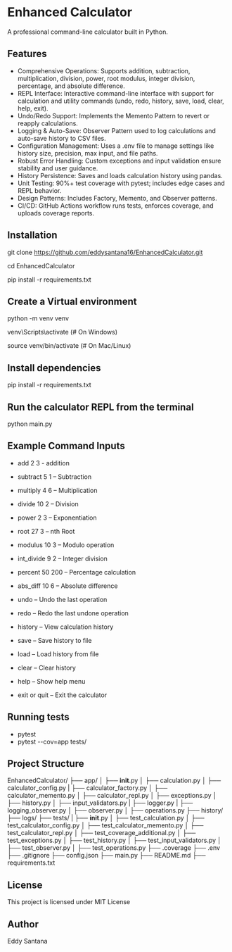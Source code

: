 # Enhanced Calculator

A professional command-line calculator built in Python.

## Features

- Comprehensive Operations: Supports addition, subtraction, multiplication, division, power, root modulus, integer division, percentage, and absolute difference.
- REPL Interface: Interactive command-line interface with support for calculation and utility commands (undo, redo, history, save, load, clear, help, exit).
- Undo/Redo Support: Implements the Memento Pattern to revert or reapply calculations.
- Logging & Auto-Save: Observer Pattern used to log calculations and auto-save history to CSV files.
- Configuration Management: Uses a .env file to manage settings like history size, precision, max input, and file paths.
- Robust Error Handling: Custom exceptions and input validation ensure stability and user guidance.
- History Persistence: Saves and loads calculation history using pandas.
- Unit Testing: 90%+ test coverage with pytest; includes edge cases and REPL behavior.
- Design Patterns: Includes Factory, Memento, and Observer patterns.
- CI/CD: GitHub Actions workflow runs tests, enforces coverage, and uploads coverage reports.

## Installation

git clone https://github.com/eddysantana16/EnhancedCalculator.git

cd EnhancedCalculator

pip install -r requirements.txt

## Create a Virtual environment

python -m venv venv

venv\Scripts\activate (# On Windows)

source venv/bin/activate  (# On Mac/Linux)

## Install dependencies

pip install -r requirements.txt

## Run the calculator REPL from the terminal

python main.py

## Example Command Inputs

- add 2 3 - addition
- subtract 5 1 – Subtraction
- multiply 4 6 – Multiplication
- divide 10 2 – Division
- power 2 3 – Exponentiation
- root 27 3 – nth Root
- modulus 10 3 – Modulo operation
- int_divide 9 2 – Integer division
- percent 50 200 – Percentage calculation
- abs_diff 10 6 – Absolute difference

- undo – Undo the last operation
- redo – Redo the last undone operation
- history – View calculation history
- save – Save history to file
- load – Load history from file
- clear – Clear history
- help – Show help menu
- exit or quit – Exit the calculator

## Running tests

- pytest 
- pytest --cov=app tests/

## Project Structure

EnhancedCalculator/
├── app/
│   ├── __init__.py
│   ├── calculation.py
│   ├── calculator_config.py
|   ├── calculator_factory.py
│   ├── calculator_memento.py
│   ├── calculator_repl.py
│   ├── exceptions.py
│   ├── history.py
│   ├── input_validators.py
|   ├── logger.py
|   ├── logging_observer.py
│   ├── observer.py
│   ├── operations.py
├── history/
├── logs/
├── tests/
|   ├── __init__.py
│   ├── test_calculation.py
│   ├── test_calculator_config.py
│   ├── test_calculator_memento.py
│   ├── test_calculator_repl.py
│   ├── test_coverage_additional.py
│   ├── test_exceptions.py
│   ├── test_history.py
│   ├── test_input_validators.py
│   ├── test_observer.py
│   ├── test_operations.py
├── .coverage
├── .env
├── .gitignore
├── config.json
├── main.py
├── README.md
├── requirements.txt

## License 

This project is licensed under MIT License

## Author

Eddy Santana